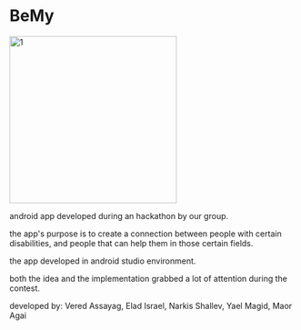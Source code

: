 # BeMy

<img width="294" alt="1" src="https://user-images.githubusercontent.com/45766957/114563943-8c5f5a80-9c78-11eb-877a-f395cbc8255b.png">

android app developed during an hackathon by our group.

the app's purpose is to create a connection between people with certain disabilities,
and people that can help them in those certain fields.

the app developed in android studio environment.

both the idea and the implementation grabbed a lot of attention during the contest.

developed by: Vered Assayag, Elad Israel, Narkis Shallev, Yael Magid, Maor Agai
